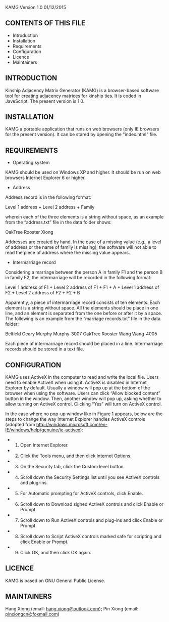KAMG Version 1.0 01/12/2015

CONTENTS OF THIS FILE
---------------------
 * Introduction
 * Installation
 * Requirements
 * Configuration
 * Licence
 * Maintainers


INTRODUCTION
--------------
Kinship Adjacency Matrix Generator (KAMG) is a browser-based software tool for creating adjacency matrices for kinship ties. It is coded in JaveScript. The present version is 1.0. 


INSTALLATION
--------------
KAMG a portable application that runs on web browsers (only IE browsers for the present version). It can be stared by opening the "index.html" file.


REQUIREMENTS
--------------
- Operating system

KAMG should be used on Windows XP and higher. It should be run on web browsers Internet Explorer 6 or higher.

- Address

Address record is in the following format:

Level 1 address + Level 2 address + Family

wherein each of the three elements is a string without space, as an example from the “address.txt” file in the data folder shows:

OakTree Rooster Xiong

Addresses are created by hand. In the case of a missing value (e.g., a level of address or the name of family is missing), the software will not able to read the piece of address where the missing value appears.

- Intermarriage record

Considering a marriage between the person A in family F1 and the person B in family F2, the intermarriage will be recorded in the following format:

Level 1 address of F1 + Level 2 address of F1 + F1 + A + Level 1 address of F2 + Level 2 address of F2 + F2 + B

Apparently, a piece of intermarriage record consists of ten elements. Each element is a string without space. All the elements should be place in one line, and an element is separated from the one before or after it by a space. The following is an example from the “marriage records.txt” file in the data folder:

Belfield Geary Murphy Murphy-3007 OakTree Rooster Wang Wang-4005

Each piece of intermarriage record should be placed in a line. Intermarriage records should be stored in a text file. 


CONFIGURATION
--------------
KAMG uses ActiveX in the computer to read and write the local file. Users need to enable ActiveX when using it. ActiveX is disabled in Internet Explorer by default. Usually a window will pop up at the bottom of the browser when using the software. Users can click “Allow blocked content” button in the window. Then, another window will pop up, asking whether to allow turning on ActiveX control. Clicking “Yes” will turn on ActiveX control.

In the case where no pop-up window like in Figure 1 appears, below are the steps to change the way Internet Explorer handles ActiveX controls (adopted from http://windows.microsoft.com/en-IE/windows/help/genuine/ie-activex):
- 1.	Open Internet Explorer.
- 2.	Click the Tools menu, and then click Internet Options.
- 3.	On the Security tab, click the Custom level button.
- 4.	Scroll down the Security Settings list until you see ActiveX controls and plug-ins.
- 5.	For Automatic prompting for ActiveX controls, click Enable.
- 6.	Scroll down to Download signed ActiveX controls and click Enable or Prompt.
- 7.	Scroll down to Run ActiveX controls and plug-ins and click Enable or Prompt.
- 8.	Scroll down to Script ActiveX controls marked safe for scripting and click Enable or Prompt.
- 9.	Click OK, and then click OK again.


LICENCE
--------------
KAMG is based on GNU General Public License.


MAINTAINERS
--------------
Hang Xiong (email: hang.xiong@outlook.com); 
Pin Xiong (email: pinxiongcn@foxmail.com) 
